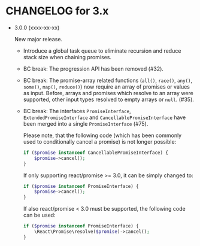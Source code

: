 CHANGELOG for 3.x
=================

* 3.0.0 (xxxx-xx-xx)

    New major release.

    * Introduce a global task queue to eliminate recursion and reduce stack size
      when chaining promises.
    * BC break: The progression API has been removed (#32).
    * BC break: The promise-array related functions (`all()`, `race()`, `any()`,
      `some()`, `map()`, `reduce()`) now require an array of promises or values
      as input. Before, arrays and promises which resolve to an array were
      supported, other input types resolved to empty arrays or `null`. (#35).
    * BC break: The interfaces `PromiseInterface`, `ExtendedPromiseInterface`
      and `CancellablePromiseInterface` have been merged into a single
      `PromiseInterface` (#75).

      Please note, that the following code (which has been commonly used to
      conditionally cancel a promise) is not longer possible:

      ```php
      if ($promise instanceof CancellablePromiseInterface) {
          $promise->cancel();
      }
      ```

      If only supporting react/promise >= 3.0, it can be simply changed to:

      ```php
      if ($promise instanceof PromiseInterface) {
          $promise->cancel();
      }
      ```

      If also react/promise < 3.0 must be supported, the following code can be
      used:

      ```php
      if ($promise instanceof PromiseInterface) {
          \React\Promise\resolve($promise)->cancel();
      }
      ```
